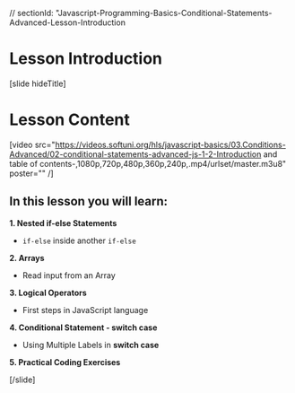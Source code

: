 // sectionId: "Javascript-Programming-Basics-Conditional-Statements-Advanced-Lesson-Introduction

# Lesson Introduction

[slide hideTitle]

# Lesson Content

[video src="https://videos.softuni.org/hls/javascript-basics/03.Conditions-Advanced/02-conditional-statements-advanced-js-1-2-Introduction and table of contents-,1080p,720p,480p,360p,240p,.mp4/urlset/master.m3u8" poster="" /]

## In this lesson you will learn:

**1. Nested if-else Statements**
- `if-else` inside another `if-else` 

**2. Arrays**
- Read input from an Array

**3. Logical Operators**
- First steps in JavaScript language

**4. Conditional Statement - switch case**
- Using Multiple Labels in **switch case**

**5. Practical Coding Exercises**

[/slide]
